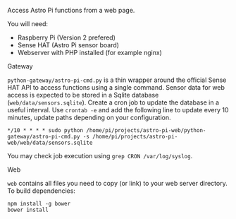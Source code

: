 Access Astro Pi functions from a web page.

You will need:
* Raspberry Pi (Version 2 prefered)
* Sense HAT (Astro Pi sensor board)
* Webserver with PHP installed (for example nginx)

Gateway

`python-gateway/astro-pi-cmd.py` is a thin wrapper around the official Sense HAT API to access functions using a single command. Sensor data for web access is expected to be stored in a Sqlite database (`web/data/sensors.sqlite`). Create a cron job to update the database in a useful interval. Use `crontab -e` and add the following line to update every 10 minutes, update paths depending on your configuration.

	*/10 * * * * sudo python /home/pi/projects/astro-pi-web/python-gateway/astro-pi-cmd.py -s /home/pi/projects/astro-pi-web/web/data/sensors.sqlite

You may check job execution using `grep CRON /var/log/syslog`.

Web

`web` contains all files you need to copy (or link) to your web server directory. To build dependencies:

	npm install -g bower
	bower install
